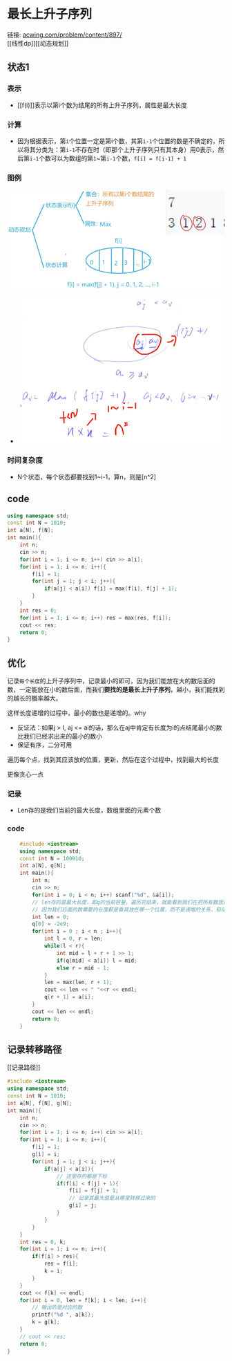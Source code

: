 

# 最长上升子序列

链接: [acwing.com/problem/content/897/][1]  
[[线性dp]][[动态规划]]

## 状态1  

### 表示  

* [[f(i)]]表示以第i个数为结尾的所有上升子序列，属性是最大长度  
  
### 计算  

* 因为根据表示，第`i`个位置一定是第i个数，其第`i-1`个位置的数是不确定的，所以将其分类为：第`i-1`不存在时（即那个上升子序列只有其本身）用0表示，然后第`i-1`个数可以为数组的第`1`~第`i-1`个数，`f[i] = f[i-1] + 1`  
  
### 图例  

![image-20201212124706494](最长上升子序列.assets/image-20201212124706494.png)

* ![image-20201212124751190](最长上升子序列.assets/image-20201212124751190.png)
  
### 时间复杂度  

* N个状态，每个状态都要找到1~i-1，算n，则是[n^2]
  
## code

```c++
using namespace std;  
const int N = 1010;  
int a[N], f[N];  
int main(){  
    int n;  
    cin >> n;  
    for(int i = 1; i <= n; i++) cin >> a[i];  
    for(int i = 1; i <= n; i++){  
        f[i] = 1;  
        for(int j = 1; j < i; j++){  
            if(a[j] < a[i]) f[i] = max(f[i], f[j] + 1);  
        }  
    }  
    int res = 0;  
    for(int i = 1; i <= n; i++) res = max(res, f[i]);  
    cout << res;  
    return 0;  
}  
```

## 优化

记录`每个长度`的上升子序列中，记录最小的即可，因为我们能放在大的数后面的数，一定能放在小的数后面，而我们**要找的是最长上升子序列**，越小，我们能找到的越长的概率越大。

这样长度递增的过程中，最小的数也是递增的。why

* 反证法：如果j > I, aj <= ai的话，那么在aj中肯定有长度为i的点结尾最小的数比我们已经求出来的最小的数小  
* 保证有序，二分可用  
  

遍历每个点，找到其应该放的位置，更新，然后在这个过程中，找到最大的长度

更像贪心一点

### 记录

* Len存的是我们当前的最大长度，数组里面的元素个数  
  

### code

```c++
    #include <iostream>  
    using namespace std;  
    const int N = 100010;  
    int a[N], q[N];  
    int main(){  
        int n;  
        cin >> n;  
        for(int i = 0; i < n; i++) scanf("%d", &a[i]);  
        // len存的是最大长度，即q的当前容量，遍历完结束，就能看到我们在把所有数放进去之后的最大容量了  
        // 因为我们后面的数需要的长度都是看其放在哪一个位置，而不是递增的关系，和动态规划要求所有结果不大相关。  
        int len = 0;  
        q[0] = -2e9;  
        for(int i = 0 ; i < n ; i++){  
            int l = 0, r = len;  
            while(l < r){  
                int mid = l + r + 1 >> 1;  
                if(q[mid] < a[i]) l = mid;  
                else r = mid - 1;  
            }  
            len = max(len, r + 1);  
            cout << len << " "<<r << endl;  
            q[r + 1] = a[i];  
        }  
        cout << len << endl;  
        return 0;  
    }  
```

## 记录转移路径
[[记录路径]]

```c++
#include <iostream>  
using namespace std;  
const int N = 1010;  
int a[N], f[N], g[N];  
int main(){  
    int n;  
    cin >> n;  
    for(int i = 1; i <= n; i++) cin >> a[i];  
    for(int i = 1; i <= n; i++){  
        f[i] = 1;  
        g[i] = i;  
        for(int j = 1; j < i; j++){  
            if(a[j] < a[i]){  
                // 这里存的都是下标  
                if(f[i] < f[j] + 1){  
                    f[i] = f[j] + 1;  
                    // 记录其最大值是从哪里转移过来的  
                    g[i] = j;  
                }  
            }  
        }  
    }  
    int res = 0, k;  
    for(int i = 1; i <= n; i++){  
        if(f[i] > res){  
            res = f[i];  
            k = i;  
        }  
    }  
    cout << f[k] << endl;  
    for(int i = 0, len = f[k]; i < len; i++){  
        // 输出的是对应的数  
        printf("%d ", a[k]);  
        k = g[k];  
    }  
    // cout << res;  
    return 0;  
}  
```

  
  
[1]: https://www.acwing.com/problem/content/897/  
